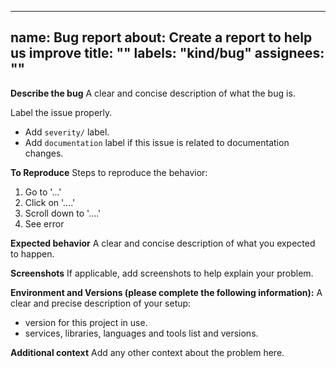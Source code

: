 
---
name: Bug report
about: Create a report to help us improve
title: ""
labels: "kind/bug"
assignees: ""
---

**Describe the bug**
A clear and concise description of what the bug is.

Label the issue properly.

- Add `severity/` label.
- Add `documentation` label if this issue is related to documentation changes.

**To Reproduce**
Steps to reproduce the behavior:

1. Go to '...'
2. Click on '....'
3. Scroll down to '....'
4. See error

**Expected behavior**
A clear and concise description of what you expected to happen.

**Screenshots**
If applicable, add screenshots to help explain your problem.

**Environment and Versions (please complete the following information):**
A clear and precise description of your setup:

- version for this project in use.
- services, libraries, languages and tools list and versions.

**Additional context**
Add any other context about the problem here.